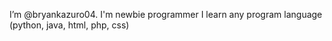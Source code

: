 I’m @bryankazuro04.
I'm newbie programmer
I learn any program language (python, java, html, php, css)


<!---
bryankazuro04/bryankazuro04 is a ✨ special ✨ repository because its `README.md` (this file) appears on your GitHub profile.
You can click the Preview link to take a look at your changes.
--->
